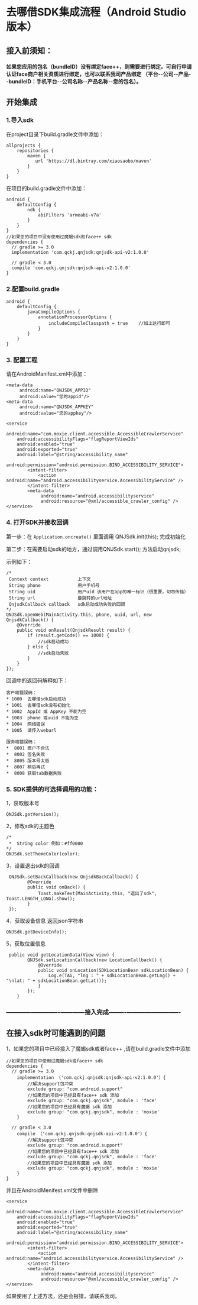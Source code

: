 # 去哪借SDK集成流程（Android Studio版本）



## 接入前须知：

#### 如果您应用的包名（bundleID）没有绑定face++，则需要进行绑定。可自行申请认证face商户相关资质进行绑定，也可以联系我司产品绑定 （平台--公司--产品--bundleID：手机平台--公司名称--产品名称--您的包名）。

## 开始集成

### 1.导入sdk

在project目录下build.gradle文件中添加：

    allprojects {
        repositories {
            maven {
               url 'https://dl.bintray.com/xiaosaobo/maven'
            }
        }
    }

在项目的build.gradle文件中添加：

    android {
        defaultConfig {
            ndk {
                abiFilters 'armeabi-v7a'
            }
        }
    }
    //如果您的项目中没有使用过魔蝎sdk和face++ sdk 
    dependencies {
      // gradle >= 3.0
      implementation 'com.qckj.qnjsdk:qnjsdk-api-v2:1.0.0'
    
      // gradle < 3.0
      compile 'com.qckj.qnjsdk:qnjsdk-api-v2:1.0.0'
    }

### 2.配置build.gradle

    android {
        defaultConfig {
            javaCompileOptions {
                annotationProcessorOptions {
                    includeCompileClasspath = true    //加上这行即可
                }
            }
        }
    }


### 3. 配置工程

请在AndroidManifest.xml中添加：

    <meta-data
         android:name="QNJSDK_APPID"
         android:value="您的appid"/>
    <meta-data
         android:name="QNJSDK_APPKEY"
         android:value="您的appkey"/>
    
    <service
        android:name="com.moxie.client.accessible.AccessibleCrawlerService"
        android:accessibilityFlags="flagReportViewIds"
        android:enabled="true"
        android:exported="true"
        android:label="@string/accessibility_name"
        android:permission="android.permission.BIND_ACCESSIBILITY_SERVICE">
            <intent-filter>
                <action android:name="android.accessibilityservice.AccessibilityService" />
            </intent-filter>
            <meta-data
                 android:name="android.accessibilityservice"
                 android:resource="@xml/accessible_crawler_config" />
    </service>


### 4. 打开SDK并接收回调

第一步：在 `Application.oncreate()` 里面调用 QNJSdk.init(this); 完成初始化

第二步：在需要启动sdk的地方，通过调用QNJSdk.start(); 方法启动qnjsdk;

示例如下：

    /*
     Context context           上下文
     String phone              用户手机号
     String uid                用户uid 该用户在app的唯一标识（很重要，切勿传错）
     String url                要跳转的url地址
     QnjsdkCallback callback   sdk启动成功失败的回调
    */
    QNJSdk.openWeb(MainActivity.this, phone, uuid, url, new QnjsdkCallback() {
        @Override
        public void onResult(QnjsdkResult result) {
            if (result.getCode() == 1000) {
                //sdk启动成功
            } else {
                //sdk启动失败
            }
        }
    });


回调中的返回码解释如下：

    客户端错误码：
    * 1000  去哪借sdk启动成功
    * 1001  去哪借sdk没有初始化
    * 1002  AppId 或 AppKey 不能为空
    * 1003  phone 或uuid 不能为空
    * 1004  网络错误
    * 1005  请传入weburl
    
    服务端错误码：
    *  8001 商户不合法
    *  8002 签名失败
    *  8005 版本号太低
    *  8007 稍后再试
    *  8008 获取tab数据失败
    
### 5. SDK提供的可选择调用的功能：
    
1，获取版本号 

    QNJSdk.getVersion();
    
2，修改sdk的主题色

    /*
     *  String color 例如：#ff0000
    */
    QNJSdk.setThemeColor(color);
    
3，设置退出sdk的回调
    
     QNJSdk.setBackCallback(new QnjsdkBackCallback() {
            @Override
            public void onBack() {
                Toast.makeText(MainActivity.this, "退出了sdk", Toast.LENGTH_LONG).show();
            }
     });
     
4，获取设备信息 返回json字符串

    QNJSdk.getDeviceInfo();
    
5，获取位置信息 

     public void getLocationData(View view) {
            QNJSdk.setLocationCallback(new LocationCallback() {
                @Override
                public void onLocation(SDKLocationBean sdkLocationBean) {
                    Log.e(TAG, "lng : " + sdkLocationBean.getLng() + "\nlat: " + sdkLocationBean.getLat());
                }
            });
        }
    
### ————————–-————接入完成——–-————————–-



## 在接入sdk时可能遇到的问题

1，如果您的项目中已经接入了魔蝎sdk或者face++ ,请在build.gradle文件中添加

```
//如果您的项目中使用过魔蝎sdk或face++ sdk 
dependencies {
  // gradle >= 3.0
    implementation （'com.qckj.qnjsdk:qnjsdk-api-v2:1.0.0'）{
    	//解决support包冲突
    	exclude group: "com.android.support"
        //如果您的项目中已经具有face++ sdk 添加
        exclude group: "com.qckj.qnjsdk", module : 'face'
        //如果您的项目中已经具有魔蝎 sdk 添加
        exclude group: "com.qckj.qnjsdk", module : 'moxie'
    }

  // gradle < 3.0
    compile （'com.qckj.qnjsdk:qnjsdk-api-v2:1.0.0'）{
       	//解决support包冲突
    	exclude group: "com.android.support"
        //如果您的项目中已经具有face++ sdk 添加
        exclude group: "com.qckj.qnjsdk", module : 'face'
        //如果您的项目中已经具有魔蝎 sdk 添加
        exclude group: "com.qckj.qnjsdk", module : 'moxie'
    }
}

```

并且在AndroidMenifest.xml文件中删除

```
<service
	android:name="com.moxie.client.accessible.AccessibleCrawlerService"
    android:accessibilityFlags="flagReportViewIds"
    android:enabled="true"
    android:exported="true"
    android:label="@string/accessibility_name"
    android:permission="android.permission.BIND_ACCESSIBILITY_SERVICE">
    	<intent-filter>
    		<action android:name="android.accessibilityservice.AccessibilityService" />
        </intent-filter>
        <meta-data
             android:name="android.accessibilityservice"
             android:resource="@xml/accessible_crawler_config" />
</service>
```

如果使用了上述方法，还是会报错，请联系我司。